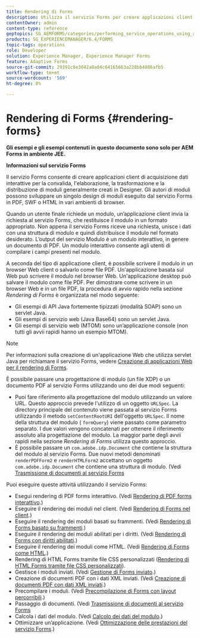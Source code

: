 ```yaml
---
title: Rendering di Forms
description: Utilizza il servizio Forms per creare applicazioni client di acquisizione dati interattive che convalidano, elaborano, trasformano e distribuiscono moduli generalmente creati in Designer. Gli autori di moduli possono sviluppare un singolo design di moduli eseguito dal servizio Forms in PDF, SWF o HTML in vari ambienti di browser.
contentOwner: admin
content-type: reference
geptopics: SG_AEMFORMS/categories/performing_service_operations_using_apis
products: SG_EXPERIENCEMANAGER/6.4/FORMS
topic-tags: operations
role: Developer
solution: Experience Manager, Experience Manager Forms
feature: Adaptive Forms
source-git-commit: 29391c8e3042a8a04c64165663a228bb4886afb5
workflow-type: tm+mt
source-wordcount: '569'
ht-degree: 0%

---
```


# Rendering di Forms {#rendering-forms}

**Gli esempi e gli esempi contenuti in questo documento sono solo per AEM Forms in ambiente JEE.**

**Informazioni sul servizio Forms**

Il servizio Forms consente di creare applicazioni client di acquisizione dati interattive per la convalida, l&#39;elaborazione, la trasformazione e la distribuzione di moduli generalmente creati in Designer. Gli autori di moduli possono sviluppare un singolo design di moduli eseguito dal servizio Forms in PDF, SWF o HTML in vari ambienti di browser.

Quando un utente finale richiede un modulo, un’applicazione client invia la richiesta al servizio Forms, che restituisce il modulo in un formato appropriato. Non appena il servizio Forms riceve una richiesta, unisce i dati con una struttura di modulo e quindi distribuisce il modulo nel formato desiderato. L’output del servizio Modulo è un modulo interattivo, in genere un documento di PDF. Un modulo interattivo consente agli utenti di compilare i campi presenti nel modulo.

A seconda del tipo di applicazione client, è possibile scrivere il modulo in un browser Web client o salvarlo come file PDF. Un&#39;applicazione basata sul Web può scrivere il modulo nel browser Web. Un&#39;applicazione desktop può salvare il modulo come file PDF. Per dimostrare come scrivere in un browser Web e in un file PDF, la procedura di avvio rapido nella sezione *Rendering di Forms* è organizzata nel modo seguente:

* Gli esempi di API Java fortemente tipizzati (modalità SOAP) sono un servlet Java.
* Gli esempi di servizio web (Java Base64) sono un servlet Java.
* Gli esempi di servizio web (MTOM) sono un’applicazione console (non tutti gli avvii rapidi hanno un esempio MTOM).

>[!NOTE]
>
>Per informazioni sulla creazione di un&#39;applicazione Web che utilizza servlet Java per richiamare il servizio Forms, vedere [Creazione di applicazioni Web per il rendering di Forms](/help/forms/developing/creating-web-applications-renders-forms.md).

È possibile passare una progettazione di modulo (un file XDP) o un documento PDF al servizio Forms utilizzando uno dei due modi seguenti:

* Puoi fare riferimento alla progettazione del modulo utilizzando un valore URL. Questo approccio prevede l&#39;utilizzo di un oggetto `URLSpec`. La directory principale del contenuto viene passata al servizio Forms utilizzando il metodo `setContentRootURI` dell&#39;oggetto `URLSpec`. Il nome della struttura del modulo ( `formQuery`) viene passato come parametro separato. I due valori vengono concatenati per ottenere il riferimento assoluto alla progettazione del modulo. La maggior parte degli avvii rapidi nella sezione *Rendering di Forms* utilizza questo approccio.
* È possibile passare un `com.adobe.idp.Document` che contiene la struttura del modulo al servizio Forms. Due nuovi metodi denominati `renderPDFForm2` e `renderHTMLForm2` accettano un oggetto `com.adobe.idp.Document` che contiene una struttura di modulo. (Vedi [Trasmissione di documenti al servizio Forms](/help/forms/developing/passing-documents-forms-service.md)

Puoi eseguire queste attività utilizzando il servizio Forms:

* Esegui rendering di PDF forms interattivo. (Vedi [Rendering di PDF forms interattivo](/help/forms/developing/rendering-interactive-pdf-forms.md).)
* Eseguire il rendering dei moduli nel client. (Vedi [Rendering di Forms nel client](/help/forms/developing/rendering-forms-client.md).)
* Eseguire il rendering dei moduli basati su frammenti. (Vedi [Rendering di Forms basato su frammenti](/help/forms/developing/rendering-forms-based-fragments.md).)
* Eseguire il rendering dei moduli abilitati per i diritti. (Vedi [Rendering di Forms con diritti abilitati](/help/forms/developing/rendering-rights-enabled-forms.md).)
* Eseguire il rendering dei moduli come HTML. (Vedi [Rendering di Forms come HTML](/help/forms/developing/rendering-forms-html.md).)
* Rendering di HTML Forms tramite file CSS personalizzati ([Rendering di HTML Forms tramite file CSS personalizzati](/help/forms/developing/rendering-html-forms-using-custom.md)).
* Gestisce i moduli inviati. (Vedi [Gestione di Forms inviato](/help/forms/developing/handling-submitted-forms.md).)
* Creazione di documenti PDF con i dati XML inviati. (Vedi [Creazione di documenti PDF con dati XML inviati](/help/forms/developing/creating-pdf-documents-submitted-xml.md).)
* Precompilare i moduli. (Vedi [Precompilazione di Forms con layout percorribili](/help/forms/developing/prepopulating-forms-flowable-layouts.md).)
* Passaggio di documenti. (Vedi [Trasmissione di documenti al servizio Forms](/help/forms/developing/passing-documents-forms-service.md)
* Calcola i dati del modulo. (Vedi [Calcolo dei dati del modulo](/help/forms/developing/calculating-form-data.md).)
* Ottimizzare un’applicazione. (Vedi [Ottimizzazione delle prestazioni del servizio Forms](/help/forms/developing/optimizing-performance-forms-service.md).)

